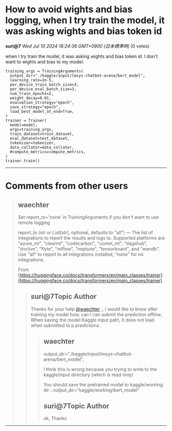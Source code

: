 # How to avoid wights and bias logging, when I try train the model, it was asking wights and bias token id

**suri@7** *Wed Jul 10 2024 18:24:36 GMT+0900 (日本標準時)* (0 votes)

when I try train the model, it was asking wights and bias token id. I don't want to wights and bias to my model.

```
training_args = TrainingArguments(
  output_dir="./kaggle/input/lmsys-chatbot-arena/bert_model",
  learning_rate=2e-5,
  per_device_train_batch_size=3,
  per_device_eval_batch_size=3,
  num_train_epochs=2,
  weight_decay=0.01,
  evaluation_strategy="epoch",
  save_strategy="epoch",
  load_best_model_at_end=True,
)
trainer = Trainer(
  model=model,
  args=training_args,
  train_dataset=train_dataset,
  eval_dataset=test_dataset,
  tokenizer=tokenizer,
  data_collator=data_collator,
  #compute_metrics=compute_metrics,
)
trainer.train()

```



---

 # Comments from other users

> ## waechter
> 
> Set report_to='none' in TrainingArguments if you don't want to use remote logging
> 
> report_to (str or List[str], optional, defaults to "all") — The list of integrations to report the results and logs to. Supported platforms are "azure_ml", "clearml", "codecarbon", "comet_ml", "dagshub", "dvclive", "flyte", "mlflow", "neptune", "tensorboard", and "wandb". Use "all" to report to all integrations installed, "none" for no integrations. 
> 
>   From [https://huggingface.co/docs/transformers/en/main_classes/trainer](https://huggingface.co/docs/transformers/en/main_classes/trainer)
> 
> 
> 
> > ## suri@7Topic Author
> > 
> > Thanks for your help [@waechter](https://www.kaggle.com/waechter) ,, I would like to know after training my model how, can I can submit the prediction offline, When saving the model Kaggle input path, It does not load when submitted to p predictions.
> > 
> > 
> > 
> > > ## waechter
> > > 
> > > output_dir="./kaggle/input/lmsys-chatbot-arena/bert_model",
> > > 
> > > I think this is wrong because you trying to write to the kaggle/input directory (which is read only)
> > > 
> > > You should save the pretrained model to kaggle/working dir : output_dir="kaggle/working/bert_model"
> > > 
> > > 
> > > 
> > > ## suri@7Topic Author
> > > 
> > > ok, Thanks
> > > 
> > > 
> > > 


---


